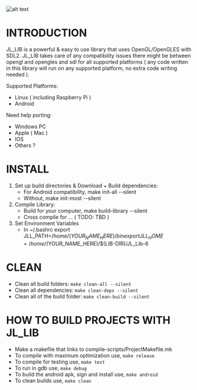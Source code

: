 ![alt text](https://sites.google.com/site/plopgrizzly/jl-lib/JL_Lib.png)


# INTRODUCTION


JL_LIB is a powerful & easy to use library that uses OpenGL/OpenGLES
with SDL2.  JL_LIB takes care of any compatibility issues there might be between
opengl and opengles and sdl for all supported platforms ( any code written in
this library will run on any supported platform, no extra code writing needed ).

Supported Platforms:
* Linux ( including Raspberry Pi )
* Android

Need help porting:
* Windows PC
* Apple ( Mac )
* IOS
* Others ?

# INSTALL

1. Set up build directories & Download + Build dependencies:
	* For Android compatibility,
		make init-all --silent
	* Without,
		make init-most --silent
2. Compile Library:
	* Build for your computer,
		make build-library --silent
	* Cross compile for ...
		( TODO: TBD )
3. Set Environment Variables
	* In ~/.bashrc
		export JLL_PATH=/home/$(YOUR_NAME_HERE)/bin
		export JLL_HOME=/home/$(YOUR_NAME_HERE)/$(LIB-DIR)/JL_Lib-6

# CLEAN

* Clean all build folders: `make clean-all --silent`
* Clean all dependencies: `make clean-deps --silent`
* Clean all of the build folder: `make clean-build --silent`

# HOW TO BUILD PROJECTS WITH JL_LIB
- Make a makefile that links to compile-scripts/ProjectMakefile.mk
- To compile with maximum optimization use, `make release`
- To compile for testing use, `make test`
- To  run in gdb use, `make debug`
- To build the android apk, sign and install use, `make android`
- To clean builds use, `make clean`

